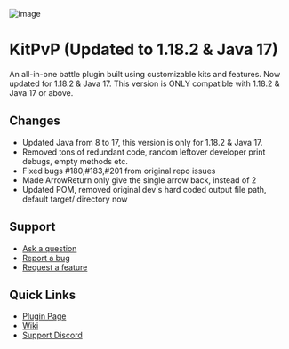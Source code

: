 ![image](https://i.imgur.com/3MpRXfn.png)

# KitPvP (Updated to 1.18.2 & Java 17)
An all-in-one battle plugin built using customizable kits and features.
Now updated for 1.18.2 & Java 17. This version is ONLY compatible with 1.18.2 & Java 17 or above.

## Changes
* Updated Java from 8 to 17, this version is only for 1.18.2 & Java 17.
* Removed tons of redundant code, random leftover developer print debugs, empty methods etc.
* Fixed bugs #180,#183,#201 from original repo issues
* Made ArrowReturn only give the single arrow back, instead of 2
* Updated POM, removed original dev's hard coded output file path, default target/ directory now

## Support
* [Ask a question](https://github.com/cervinakuy/KitPvP/issues/new?assignees=&labels=help+wanted&template=ask-for-assistance.md&title=)
* [Report a bug](https://github.com/cervinakuy/KitPvP/issues/new?assignees=&labels=bug&template=report-a-bug.md&title=)
* [Request a feature](https://github.com/cervinakuy/KitPvP/issues/new?assignees=&labels=feature+request&template=request-a-feature.md&title=)

## Quick Links
* [Plugin Page](https://www.spigotmc.org/resources/27107/)
* [Wiki](https://github.com/cervinakuy/KitPvP/wiki)
* [Support Discord](https://discord.gg/Hfej6UR8Bk)

